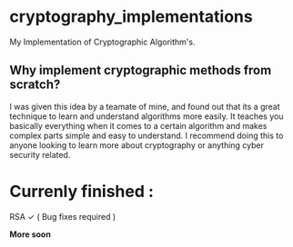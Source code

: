 # cryptography_implementations
My Implementation of Cryptographic Algorithm's.


## Why implement cryptographic methods from scratch?
I was given this idea by a teamate of mine, and found out that its a great technique to learn and understand algorithms more easily. It teaches you basically everything when it comes to a certain algorithm and makes complex parts simple and easy to understand. I recommend doing this to anyone looking to learn more about cryptography or anything cyber security related.

# Currenly finished  : 
RSA ✓ ( Bug fixes required ) 

**More soon**
